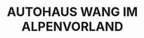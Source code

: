 ---
title: "AUTOHAUS WANG IM ALPENVORLAND"
url: /wang/autohaus-wang-im-alpenvorland/
shop: Autowerkstatt
---